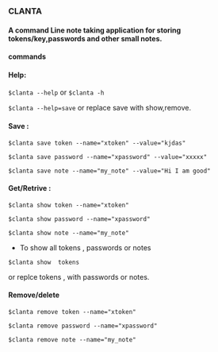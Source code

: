 ### CLANTA

#### A command Line note taking application for storing tokens/key,passwords and other small notes.

#### commands

#### Help:

`$clanta --help` or `$clanta -h`

`$clanta --help=save` or replace save with show,remove.

#### Save :

`$clanta save token --name="xtoken" --value="kjdas"`

`$clanta save password --name="xpassword" --value="xxxxx"`

`$clanta save note --name="my_note" --value="Hi I am good"`

#### Get/Retrive :

`$clanta show token --name="xtoken"`

`$clanta show password --name="xpassword"`

`$clanta show note --name="my_note"`

* To show all tokens , passwords or notes

`$clanta show  tokens`

or replce tokens , with passwords or notes.

#### Remove/delete

`$clanta remove token --name="xtoken"`

`$clanta remove password --name="xpassword"`

`$clanta remove note --name="my_note"`